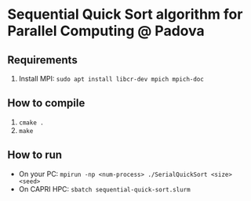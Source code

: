 # Sequential Quick Sort algorithm for Parallel Computing @ Padova

## Requirements
1. Install MPI: `sudo apt install libcr-dev mpich mpich-doc`

## How to compile
1. `cmake .`
2. `make`

## How to run
* On your PC: `mpirun -np <num-process> ./SerialQuickSort <size> <seed>`
* On CAPRI HPC: `sbatch sequential-quick-sort.slurm`
